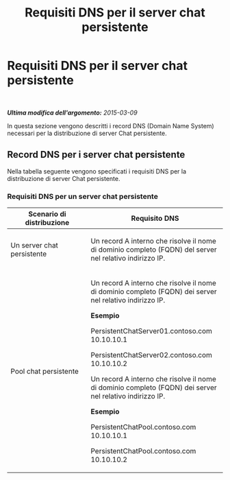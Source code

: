 ﻿---
title: Requisiti DNS per il server chat persistente
TOCTitle: Requisiti DNS per il server chat persistente
ms:assetid: f7531374-d7ed-4b63-ae81-02294cb4496a
ms:mtpsurl: https://technet.microsoft.com/it-it/library/JJ205391(v=OCS.15)
ms:contentKeyID: 49302515
ms.date: 08/24/2015
mtps_version: v=OCS.15
ms.translationtype: HT
---

# Requisiti DNS per il server chat persistente

 

_**Ultima modifica dell'argomento:** 2015-03-09_

In questa sezione vengono descritti i record DNS (Domain Name System) necessari per la distribuzione di server Chat persistente.

## Record DNS per i server chat persistente

Nella tabella seguente vengono specificati i requisiti DNS per la distribuzione di server Chat persistente.

### Requisiti DNS per un server chat persistente

<table>
<colgroup>
<col style="width: 50%" />
<col style="width: 50%" />
</colgroup>
<thead>
<tr class="header">
<th>Scenario di distribuzione</th>
<th>Requisito DNS</th>
</tr>
</thead>
<tbody>
<tr class="odd">
<td><p>Un server chat persistente</p></td>
<td><p>Un record A interno che risolve il nome di dominio completo (FQDN) del server nel relativo indirizzo IP.</p></td>
</tr>
<tr class="even">
<td><p>Pool chat persistente</p></td>
<td><p>Un record A interno che risolve il nome di dominio completo (FQDN) dei server nel relativo indirizzo IP.</p>
<p><strong>Esempio</strong></p>
<p>PersistentChatServer01.contoso.com     10.10.10.1</p>
<p>PersistentChatServer02.contoso.com     10.10.10.2</p>
<p>Un record A interno che risolve il nome di dominio completo (FQDN) dei server nel relativo indirizzo IP.</p>
<p><strong>Esempio</strong></p>
<p>PersistentChatPool.contoso.com    10.10.10.1</p>
<p>PersistentChatPool.contoso.com    10.10.10.2</p></td>
</tr>
</tbody>
</table>

